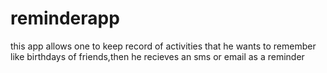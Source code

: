 # reminderapp
this app allows one to keep record of activities that he wants to remember like birthdays of friends,then he recieves an sms or email as a reminder
